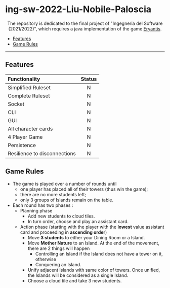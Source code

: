 # ing-sw-2022-Liu-Nobile-Paloscia

<div style="text-align: center;">
  
The repository is dedicated to the final project of "Ingegneria del Software (2021/2022)", which requires a java implementation of the game [Eryantis](https://www.craniocreations.it/prodotto/eriantys/).
  
</div>


* [Features](#features)
* [Game Rules](#game-rules)

---

## Features

| Functionality | Status |
|:-----------------------|:------------------------------------:|
| Simplified Ruleset | N |
| Complete Ruleset | N |
| Socket |N |
| CLI | N |
| GUI | N |
| All character cards | N |
| 4 Player Game | N |
| Persistence | N |
| Resilience to disconnections | N |

## Game Rules

* The game is played over a number of rounds until 
  * one player has placed all of their towers (thus win the game);
  * there are no more students left;
  * only 3 groups of Islands remain on the table.
* Each round has two phases : 
  * Planning phase
    * Add new students to cloud tiles. 
    * In turn order, choose and play an assistant card. 
  * Action phase (starting with the player with the **lowest** value assistant card and proceeding in **ascending order**) 
    * Move **3 students** to either your Dining Room or a Island.
    * Move **Mother Nature** to an Island. At the end of the movement, there are 2 things will happen 
      * Controlling an Island if the Island does not have a tower on it, otherwise
      * Conquering an Island.
    * Unify adjacent Islands with same color of towers. Once unified, the Islands will be considered as a single Island.
    * Choose a cloud tile and take 3 new students. 
